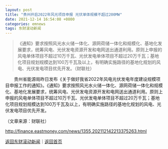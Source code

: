 ```yaml
---
layout: post
title: "贵州开启2022年风光项目申报 光伏单体规模不超过200MW"
date: 2021-12-14 16:54:08 +0800
categories: emnews
tags: 东财滚动新闻
---
```

> 《通知》要求按照风光水火储一体化、源网荷储一体化和规模化、基地化发展要求，统筹风电、光伏发电资源开发和电网送出通道利用。原则上申报的风电单体项目不超过10万千瓦、光伏发电单体项目不超过20万千瓦；基地化项目规划规模达到100万千瓦及以上，有明确实施路径的基地化规划的风电、光伏发电项目优先开发。（财联社）

<p>　　贵州省能源局昨日发布《关于做好我省2022年风电光伏发电年度建设规模项目申报工作的通知》。《通知》要求按照风光水火储一体化、源网荷储一体化和规模化、基地化发展要求，统筹风电、光伏发电资源开发和电网送出通道利用。原则上申报的风电单体项目不超过10万千瓦、光伏发电单体项目不超过20万千瓦；基地化项目规划规模达到100万千瓦及以上，有明确实施路径的基地化规划的风电、光伏发电项目优先开发。</p><p class="em_media">（文章来源：财联社）</p>

<http://finance.eastmoney.com/news/1355,202112142213375263.html>

[返回东财滚动新闻](//finews.withounder.com/emnews/)｜[返回首页](//finews.withounder.com/)